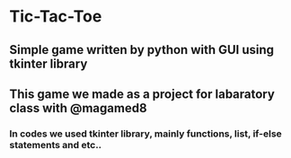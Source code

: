 # Tic-Tac-Toe
## Simple game written by python with GUI using tkinter library

## This game we made as a project for labaratory class with @magamed8
### In codes we used tkinter library, mainly functions, list, if-else statements and etc..
